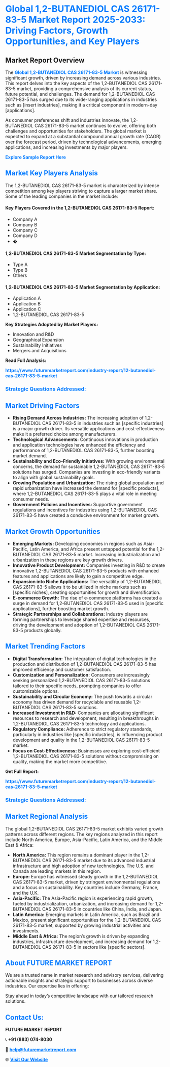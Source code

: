 <h1 style="color: #007BFF;">Global 1,2-BUTANEDIOL CAS 26171-83-5 Market Report 2025-2033: Driving Factors, Growth Opportunities, and Key Players</h1>

<section id="overview">
<h2>Market Report Overview</h2>
<p>The <a href="https://www.futuremarketreport.com/industry-report/12-butanediol-cas-26171-83-5-market" style="color: #007BFF; text-decoration: none;"><strong>Global 1,2-BUTANEDIOL CAS 26171-83-5 Market</strong></a> is witnessing significant growth, driven by increasing demand across various industries. This report delves into the key aspects of the 1,2-BUTANEDIOL CAS 26171-83-5 market, providing a comprehensive analysis of its current status, future potential, and challenges. The demand for 1,2-BUTANEDIOL CAS 26171-83-5 has surged due to its wide-ranging applications in industries such as [insert industries], making it a critical component in modern-day [applications].</p>
<p>As consumer preferences shift and industries innovate, the 1,2-BUTANEDIOL CAS 26171-83-5 market continues to evolve, offering both challenges and opportunities for stakeholders. The global market is expected to expand at a substantial compound annual growth rate (CAGR) over the forecast period, driven by technological advancements, emerging applications, and increasing investments by major players.</p>
</section>

<section id="overview">
<p><a href="https://www.futuremarketreport.com/request-sample/reportId=112597" style="color: #007BFF; text-decoration: none;"><strong>Explore Sample Report Here</strong></a></p>
</section>

<section id="key-players">
<h2 style="color: #007BFF;">Market Key Players Analysis</h2>
<p>The 1,2-BUTANEDIOL CAS 26171-83-5 market is characterized by intense competition among key players striving to capture a larger market share. Some of the leading companies in the market include:</p>
<h4>Key Players Covered in the 1,2-BUTANEDIOL CAS 26171-83-5 Report:</h4>
<ul><li>Company A</li><li>Company B</li><li>Company C</li><li>Company D</li><li>�</li></ul>
<h4>1,2-BUTANEDIOL CAS 26171-83-5 Market Segmentation by Type:</h4>
<ul><li>Type A</li><li>Type B</li><li>Others</li></ul>

<h4>1,2-BUTANEDIOL CAS 26171-83-5 Market Segmentation by Application:</h4>
<ul><li>Application A</li><li>Application B</li><li>Application C</li><li>1,2-BUTANEDIOL CAS 26171-83-5</li></ul>
<p><strong>Key Strategies Adopted by Market Players:</strong></p>
<ul>
<li>Innovation and R&D</li>
<li>Geographical Expansion</li>
<li>Sustainability Initiatives</li>
<li>Mergers and Acquisitions</li>
</ul>
</section>

<section>
<p><strong>Read Full Analysis: </strong></p><a href="https://www.futuremarketreport.com/industry-report/12-butanediol-cas-26171-83-5-market" style="color: #007BFF; text-decoration: none;"><strong>https://www.futuremarketreport.com/industry-report/12-butanediol-cas-26171-83-5-market</strong></a>
<h3 style="color: #007BFF;">Strategic Questions Addressed:</h3>
</section>

<section id="driving-factors">
<h2 style="color: #007BFF;">Market Driving Factors</h2>
<ul>
<li><strong>Rising Demand Across Industries:</strong> The increasing adoption of 1,2-BUTANEDIOL CAS 26171-83-5 in industries such as [specific industries] is a major growth driver. Its versatile applications and cost-effectiveness make it a preferred choice among manufacturers.</li>
<li><strong>Technological Advancements:</strong> Continuous innovations in production and application technologies have enhanced the efficiency and performance of 1,2-BUTANEDIOL CAS 26171-83-5, further boosting market demand.</li>
<li><strong>Sustainability and Eco-Friendly Initiatives:</strong> With growing environmental concerns, the demand for sustainable 1,2-BUTANEDIOL CAS 26171-83-5 solutions has surged. Companies are investing in eco-friendly variants to align with global sustainability goals.</li>
<li><strong>Growing Population and Urbanization:</strong> The rising global population and rapid urbanization have increased the demand for [specific products], where 1,2-BUTANEDIOL CAS 26171-83-5 plays a vital role in meeting consumer needs.</li>
<li><strong>Government Policies and Incentives:</strong> Supportive government regulations and incentives for industries using 1,2-BUTANEDIOL CAS 26171-83-5 have created a conducive environment for market growth.</li>
</ul>
</section>

<section id="growth-opportunities">
<h2 style="color: #007BFF;">Market Growth Opportunities</h2>
<ul>
<li><strong>Emerging Markets:</strong> Developing economies in regions such as Asia-Pacific, Latin America, and Africa present untapped potential for the 1,2-BUTANEDIOL CAS 26171-83-5 market. Increasing industrialization and urbanization in these regions are key growth drivers.</li>
<li><strong>Innovative Product Development:</strong> Companies investing in R&D to create innovative 1,2-BUTANEDIOL CAS 26171-83-5 products with enhanced features and applications are likely to gain a competitive edge.</li>
<li><strong>Expansion into Niche Applications:</strong> The versatility of 1,2-BUTANEDIOL CAS 26171-83-5 allows it to be utilized in niche markets such as [specific niches], creating opportunities for growth and diversification.</li>
<li><strong>E-commerce Growth:</strong> The rise of e-commerce platforms has created a surge in demand for 1,2-BUTANEDIOL CAS 26171-83-5 used in [specific applications], further boosting market growth.</li>
<li><strong>Strategic Partnerships and Collaborations:</strong> Industry players are forming partnerships to leverage shared expertise and resources, driving the development and adoption of 1,2-BUTANEDIOL CAS 26171-83-5 products globally.</li>
</ul>
</section>

<section id="trending-factors">
<h2 style="color: #007BFF;">Market Trending Factors</h2>
<ul>
<li><strong>Digital Transformation:</strong> The integration of digital technologies in the production and distribution of 1,2-BUTANEDIOL CAS 26171-83-5 has improved efficiency and customer satisfaction.</li>
<li><strong>Customization and Personalization:</strong> Consumers are increasingly seeking personalized 1,2-BUTANEDIOL CAS 26171-83-5 solutions tailored to their specific needs, prompting companies to offer customizable options.</li>
<li><strong>Sustainability and Circular Economy:</strong> The push towards a circular economy has driven demand for recyclable and reusable 1,2-BUTANEDIOL CAS 26171-83-5 solutions.</li>
<li><strong>Increased Investment in R&D:</strong> Companies are allocating significant resources to research and development, resulting in breakthroughs in 1,2-BUTANEDIOL CAS 26171-83-5 technology and applications.</li>
<li><strong>Regulatory Compliance:</strong> Adherence to strict regulatory standards, particularly in industries like [specific industries], is influencing product development and quality in the 1,2-BUTANEDIOL CAS 26171-83-5 market.</li>
<li><strong>Focus on Cost-Effectiveness:</strong> Businesses are exploring cost-efficient 1,2-BUTANEDIOL CAS 26171-83-5 solutions without compromising on quality, making the market more competitive.</li>
</ul>
</section>

<section>
<p><strong>Get Full Report: </strong></p><a href="https://www.futuremarketreport.com/industry-report/12-butanediol-cas-26171-83-5-market" style="color: #007BFF; text-decoration: none;"><strong>https://www.futuremarketreport.com/industry-report/12-butanediol-cas-26171-83-5-market</strong></a>
<h3 style="color: #007BFF;">Strategic Questions Addressed:</h3>
</section>


<section id="regional-analysis">
<h2 style="color: #007BFF;">Market Regional Analysis</h2>
<p>The global 1,2-BUTANEDIOL CAS 26171-83-5 market exhibits varied growth patterns across different regions. The key regions analyzed in this report include North America, Europe, Asia-Pacific, Latin America, and the Middle East & Africa:</p>
<ul>
<li><strong>North America:</strong> This region remains a dominant player in the 1,2-BUTANEDIOL CAS 26171-83-5 market due to its advanced industrial infrastructure and high adoption of new technologies. The U.S. and Canada are leading markets in this region.</li>
<li><strong>Europe:</strong> Europe has witnessed steady growth in the 1,2-BUTANEDIOL CAS 26171-83-5 market, driven by stringent environmental regulations and a focus on sustainability. Key countries include Germany, France, and the U.K.</li>
<li><strong>Asia-Pacific:</strong> The Asia-Pacific region is experiencing rapid growth, fueled by industrialization, urbanization, and increasing demand for 1,2-BUTANEDIOL CAS 26171-83-5 in countries like China, India, and Japan.</li>
<li><strong>Latin America:</strong> Emerging markets in Latin America, such as Brazil and Mexico, present significant opportunities for the 1,2-BUTANEDIOL CAS 26171-83-5 market, supported by growing industrial activities and investments.</li>
<li><strong>Middle East & Africa:</strong> The region’s growth is driven by expanding industries, infrastructure development, and increasing demand for 1,2-BUTANEDIOL CAS 26171-83-5 in sectors like [specific sectors].</li>
</ul>
</section>

<footer>
<h2 style="color: #007BFF;">About FUTURE MARKET REPORT</h2>
<p>We are a trusted name in market research and advisory services, delivering actionable insights and strategic support to businesses across diverse industries. Our expertise lies in offering:</p>

<p>Stay ahead in today’s competitive landscape with our tailored research solutions.</p>

<h2 style="color: #007BFF;">Contact Us:</h2>
<p><strong>FUTURE MARKET REPORT</strong></p>
<p>📞 <strong>+91 (883) 074-8030</strong></p>
<p>📧 <strong><a href="mailto:help@futuremarketreport.com" style="color: #007BFF;">help@futuremarketreport.com</a></strong></p>
<p>🌐 <strong><a href="https://www.futuremarketreport.com/" style="color: #007BFF;">Visit Our Website</a></strong></p>
</footer>